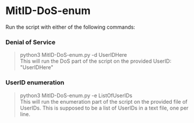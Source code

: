 # MitID-DoS-enum

Run the script with either of the following commands: 
### Denial of Service
> python3 MitID-DoS-enum.py -d UserIDHere\
This will run the DoS part of the script on the provided UserID: "UserIDHere"

### UserID enumeration
> python3 MitID-DoS-enum.py -e ListOfUserIDs\
This will run the enumeration part of the script on the provided file of UserIDs. This is supposed to be a list of UserIDs in a text file, one per line. 

